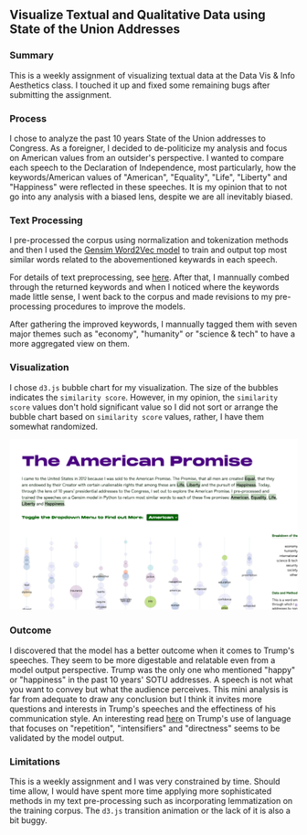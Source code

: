 ##  Visualize Textual and Qualitative Data using State of the Union Addresses

### Summary
This is a weekly assignment of visualizing textual data at the Data Vis & Info Aesthetics class. I touched it up and fixed some remaining bugs after submitting the assignment.

### Process
I chose to analyze the past 10 years State of the Union addresses to Congress. As a foreigner, I decided to de-politicize my analysis and focus on American values from an outsider's perspective. I wanted to compare each speech to the Declaration of Independence, most particularly, how the keywords/American values of "American", "Equality", "Life", "Liberty" and "Happiness" were reflected in these speeches. It is my opinion that to not go into any analysis with a biased lens, despite we are all inevitably biased. 

### Text Processing
I pre-processed the corpus using normalization and tokenization methods and then I used the [Gensim Word2Vec model](https://tedboy.github.io/nlps/generated/generated/gensim.models.Word2Vec.most_similar.html) to train and output top most similar words related to the abovementioned keywards in each speech.

For details of text preprocessing, see [here](https://github.com/muonius/msdv-state-of-the-union/blob/master/data/processing.py). After that, I mannually combed through the returned keywords and when I noticed where the keywords made little sense, I went back to the corpus and made revisions to my pre-processing procedures to improve the models.

After gathering the improved keywords, I mannually tagged them with seven major themes such as "economy", "humanity" or "science & tech" to have a more aggregated view on them.

### Visualization
I chose `d3.js` bubble chart for my visualization. The size of the bubbles indicates the `similarity score`. However, in my opinion, the `similarity score` values don't hold significant value so I did not sort or arrange the bubble chart based on `similarity score` values, rather, I have them somewhat randomized.

<img src="./screenshot.png" width="800" alt="Visualization Screenshot">

### Outcome
I discovered that the model has a better outcome when it comes to Trump's speeches. They seem to be more digestable and relatable even from a model output perspective. Trump was the only one who mentioned "happy" or "happiness" in the past 10 years' SOTU addresses. A speech is not what you want to convey but what the audience perceives. This mini analysis is far from adequate to draw any conclusion but I think it invites more questions and interests in Trump's speeches and the effectiness of his communication style. An interesting read [here](https://www.firstrand.co.za/perspectives/an-analysis-of-president-donald-trump-s-use-of-language/) on Trump's use of language that focuses on "repetition", "intensifiers" and "directness" seems to be validated by the model output.


### Limitations
This is a weekly assignment and I was very constrained by time. Should time allow, I would have spent more time applying more sophisticated methods in my text pre-processing such as incorporating lemmatization on the training corpus. The `d3.js` transition animation or the lack of it is also a bit buggy.
